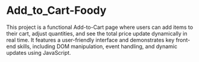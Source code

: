 # Add_to_Cart-Foody
This project is a functional Add-to-Cart page where users can add items to their cart, adjust quantities, and see the total price update dynamically in real time. It features a user-friendly interface and demonstrates key front-end skills, including DOM manipulation, event handling, and dynamic updates using JavaScript.
